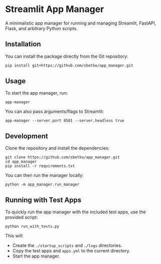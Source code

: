 # Streamlit App Manager

A minimalistic app manager for running and managing Streamlit, FastAPI, Flask, and arbitrary Python scripts.

## Installation

You can install the package directly from the Git repository:

```bash
pip install git+https://github.com/sbetko/app_manager.git
```

## Usage

To start the app manager, run:

```shell
app-manager
```

You can also pass arguments/flags to Streamlit:

```shell
app-manager --server.port 8501 --server.headless true
```

## Development

Clone the repository and install the dependencies:

```shell
git clone https://github.com/sbetko/app_manager.git
cd app_manager
pip install -r requirements.txt
```

You can then run the manager locally:

```shell
python -m app_manager.run_manager
```

## Running with Test Apps

To quickly run the app manager with the included test apps, use the provided script:

```shell
python run_with_tests.py
```

This will:

- Create the `./startup_scripts` and `./logs` directories.
- Copy the test apps and `apps.yml` to the current directory.
- Start the app manager.
